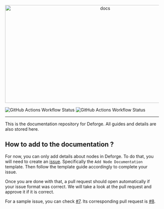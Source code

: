 <div align="center">
  <img src="https://socialify.git.ci/DeForge-Labs/docs/image?description=1&font=Raleway&logo=https%3A%2F%2Ffiles.catbox.moe%2Fgfj4f9.svg&name=1&owner=1&pattern=Transparent&theme=Dark" alt="docs" width="640" height="320" />
</div>

![GitHub Actions Workflow Status](https://img.shields.io/github/actions/workflow/status/DeForge-Labs/docs/deploy.yml?branch=main&style=for-the-badge&logo=githubactions&logoColor=%23fcba03&label=DEPLOY) ![GitHub Actions Workflow Status](https://img.shields.io/github/actions/workflow/status/DeForge-Labs/docs/process-node-documentation.yml?branch=main&style=for-the-badge&logo=githubactions&logoColor=%23fcba03&label=Add%20to%20Doc)


---

This is the documentation repository for Deforge. All guides and details are also stored here.

## How to add to the documentation ?
For now, you can only add details about nodes in Deforge. To do that, you will need to create an [issue](https://github.com/DeForge-Labs/docs/issues/new/choose). Specifically the `Add Node Documentation` template. Then follow the template guide accordingly to complete your issue.

Once you are done with that, a pull request should open automatically if your issue format was correct. We will take a look at the pull request and approve it if it is correct.

For a sample issue, you can check [#7](https://github.com/DeForge-Labs/docs/issues/7). Its corresponding pull request is [#8](https://github.com/DeForge-Labs/docs/pull/8).
